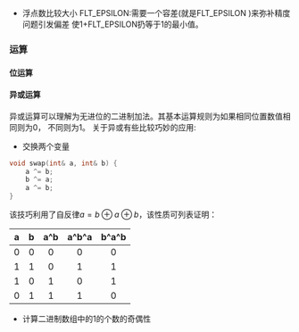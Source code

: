 - 浮点数比较大小
FLT_EPSILON:需要一个容差(就是FLT_EPSILON )来弥补精度问题引发偏差
使1+FLT_EPSILON扔等于1的最小值。
### 运算
#### 位运算
#### 异或运算
异或运算可以理解为无进位的二进制加法。其基本运算规则为如果相同位置数值相同则为0， 不同则为1。
关于异或有些比较巧妙的应用:
- 交换两个变量
```C++
void swap(int& a, int& b) {
	a ^= b;
	b ^= a;
	a ^= b;
}
```
该技巧利用了自反律$a=b{\oplus}a{\oplus}b$，该性质可列表证明：

| a | b | a^b | a^b^a | b^a^b |
|:---:|:---:|:---:|:---:|:---:|
| 0 | 0 | 0 | 0 | 0 |
|1|1|0|1|1|
|1|0|1|0|1|
|0|1|1|1|0|

- 计算二进制数组中的1的个数的奇偶性


